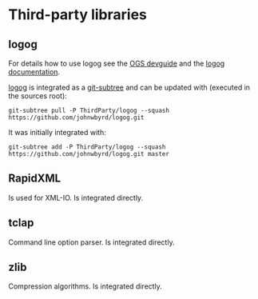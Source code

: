 # Third-party libraries #

## logog ##

For details how to use logog see the [OGS devguide](http://devguide.opengeosys.com/logging/) and the [logog documentation](http://johnwbyrd.github.com/logog/).

[logog](http://johnwbyrd.github.com/logog/) is integrated as a [git-subtree](https://github.com/apenwarr/git-subtree) and can be updated with (executed in the sources root):

    git-subtree pull -P ThirdParty/logog --squash https://github.com/johnwbyrd/logog.git

It was initially integrated with:

    git-subtree add -P ThirdParty/logog --squash https://github.com/johnwbyrd/logog.git master

## RapidXML ##

Is used for XML-IO. Is integrated directly.

## tclap ##

Command line option parser. Is integrated directly.

## zlib ##

Compression algorithms. Is integrated directly.